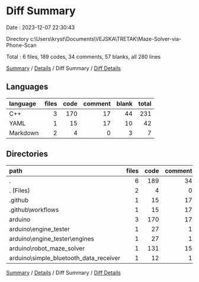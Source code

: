 # Diff Summary

Date : 2023-12-07 22:30:43

Directory c:\\Users\\kryst\\Documents\\VEJSKA\\TRETAK\\Maze-Solver-via-Phone-Scan

Total : 6 files,  189 codes, 34 comments, 57 blanks, all 280 lines

[Summary](results.md) / [Details](details.md) / Diff Summary / [Diff Details](diff-details.md)

## Languages
| language | files | code | comment | blank | total |
| :--- | ---: | ---: | ---: | ---: | ---: |
| C++ | 3 | 170 | 17 | 44 | 231 |
| YAML | 1 | 15 | 17 | 10 | 42 |
| Markdown | 2 | 4 | 0 | 3 | 7 |

## Directories
| path | files | code | comment | blank | total |
| :--- | ---: | ---: | ---: | ---: | ---: |
| . | 6 | 189 | 34 | 57 | 280 |
| . (Files) | 2 | 4 | 0 | 3 | 7 |
| .github | 1 | 15 | 17 | 10 | 42 |
| .github\\workflows | 1 | 15 | 17 | 10 | 42 |
| arduino | 3 | 170 | 17 | 44 | 231 |
| arduino\\engine_tester | 1 | 27 | 1 | 7 | 35 |
| arduino\\engine_tester\\engines | 1 | 27 | 1 | 7 | 35 |
| arduino\\robot_maze_solver | 1 | 131 | 15 | 32 | 178 |
| arduino\\simple_bluetooth_data_receiver | 1 | 12 | 1 | 5 | 18 |

[Summary](results.md) / [Details](details.md) / Diff Summary / [Diff Details](diff-details.md)
